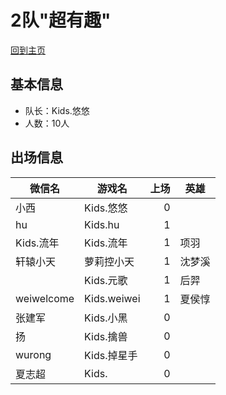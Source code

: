 # 2队"超有趣" 
[回到主页](README.md)

## 基本信息
- 队长：Kids.悠悠
- 人数：10人

## 出场信息

|微信名|   游戏名     | 上场 |  英雄
|----------|-----------|------:|------|
|小西| Kids.悠悠  |  0  |  |
|hu|Kids.hu |  1  |
|Kids.流年| Kids.流年  |  1  |项羽|
|轩辕小天 | 萝莉控小天|  1  |沈梦溪|
|     | Kids.元歌  | 1|后羿
|weiwelcome | Kids.weiwei  | 1|夏侯惇|
|张建军|Kids.小黑|0 ||
|扬| Kids.擒兽  |0  |
|wurong| Kids.掉星手  | 0|
|夏志超| Kids.  |0 |

